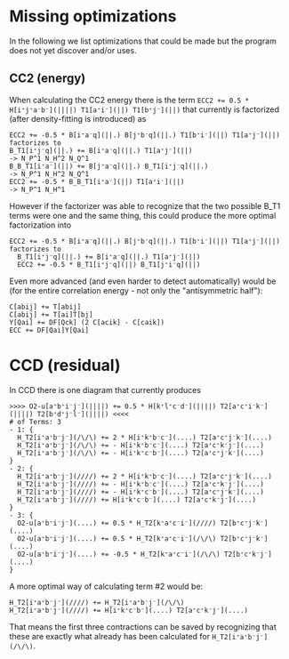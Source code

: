 # Missing optimizations

In the following we list optimizations that could be made but the program does not yet discover and/or uses.

## CC2 (energy)

When calculating the CC2 energy there is the term `ECC2 += 0.5 * H[i⁺j⁺a⁻b⁻](||||) T1[a⁺i⁻](||) T1[b⁺j⁻](||)` that currently is factorized (after
density-fitting is introduced) as
```
ECC2 += -0.5 * B[i⁺a⁻q](||.) B[j⁺b⁻q](||.) T1[b⁺i⁻](||) T1[a⁺j⁻](||) factorizes to
B_T1[i⁺j⁻q](||.) += B[i⁺a⁻q](||.) T1[a⁺j⁻](||)
-> N_P^1 N_H^2 N_Q^1
B_B_T1[i⁺a⁻](||) += B[j⁺a⁻q](||.) B_T1[i⁺j⁻q](||.)
-> N_P^1 N_H^2 N_Q^1
ECC2 += -0.5 * B_B_T1[i⁺a⁻](||) T1[a⁺i⁻](||)
-> N_P^1 N_H^1
```
However if the factorizer was able to recognize that the two possible B_T1 terms were one and the same thing, this could produce the more optimal
factorization into
```
ECC2 += -0.5 * B[i⁺a⁻q](||.) B[j⁺b⁻q](||.) T1[b⁺i⁻](||) T1[a⁺j⁻](||) factorizes to
  B_T1[i⁺j⁻q](||.) += B[i⁺a⁻q](||.) T1[a⁺j⁻](||)
  ECC2 += -0.5 * B_T1[i⁺j⁻q](||) B_T1[j⁺i⁻q](||)
```

Even more advanced (and even harder to detect automatically) would be (for the entire correlation energy - not only the "antisymmetric half"):
```
C[abij] += T[abij] 
C[abij] += T[ai]T[bj]
Y[Qai] += DF[Qck] (2 C[acik] - C[caik])
ECC += DF[Qai]Y[Qai]
```


# CCD (residual)

In CCD there is one diagram that currently produces
```
>>>> O2-u[a⁺b⁺i⁻j⁻](||||) += 0.5 * H[k⁺l⁺c⁻d⁻](||||) T2[a⁺c⁺i⁻k⁻](||||) T2[b⁺d⁺j⁻l⁻](||||) <<<<
# of Terms: 3
- 1: {
  H_T2[i⁺a⁺b⁻j⁻](/\/\) += 2 * H[i⁺k⁺b⁻c⁻](....) T2[a⁺c⁺j⁻k⁻](....)
  H_T2[i⁺a⁺b⁻j⁻](/\/\) += - H[i⁺k⁺b⁻c⁻](....) T2[a⁺c⁺k⁻j⁻](....)
  H_T2[i⁺a⁺b⁻j⁻](/\/\) += - H[i⁺k⁺c⁻b⁻](....) T2[a⁺c⁺j⁻k⁻](....)
}
- 2: {
  H_T2[i⁺a⁺b⁻j⁻](////) += 2 * H[i⁺k⁺b⁻c⁻](....) T2[a⁺c⁺j⁻k⁻](....)
  H_T2[i⁺a⁺b⁻j⁻](////) += - H[i⁺k⁺b⁻c⁻](....) T2[a⁺c⁺k⁻j⁻](....)
  H_T2[i⁺a⁺b⁻j⁻](////) += - H[i⁺k⁺c⁻b⁻](....) T2[a⁺c⁺j⁻k⁻](....)
  H_T2[i⁺a⁺b⁻j⁻](////) += H[i⁺k⁺c⁻b⁻](....) T2[a⁺c⁺k⁻j⁻](....)
}
- 3: {
  O2-u[a⁺b⁺i⁻j⁻](....) += 0.5 * H_T2[k⁺a⁺c⁻i⁻](////) T2[b⁺c⁺j⁻k⁻](....)
  O2-u[a⁺b⁺i⁻j⁻](....) += 0.5 * H_T2[k⁺a⁺c⁻i⁻](/\/\) T2[b⁺c⁺j⁻k⁻](....)
  O2-u[a⁺b⁺i⁻j⁻](....) += -0.5 * H_T2[k⁺a⁺c⁻i⁻](/\/\) T2[b⁺c⁺k⁻j⁻](....)
}
```

A more optimal way of calculating term #2 would be:
```
H_T2[i⁺a⁺b⁻j⁻](////) += H_T2[i⁺a⁺b⁻j⁻](/\/\)
H_T2[i⁺a⁺b⁻j⁻](////) += H[i⁺k⁺c⁻b⁻](....) T2[a⁺c⁺k⁻j⁻](....)
```
That means the first three contractions can be saved by recognizing that these are exactly what already has been calculated for
`H_T2[i⁺a⁺b⁻j⁻](/\/\)`.

